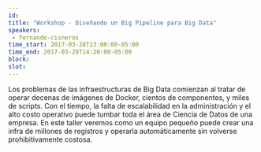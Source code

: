 ```yaml
---
id: 
title: "Workshop - Diseñando un Big Pipeline para Big Data"
speakers:
 - fernando-cisneros
time_start: 2017-03-28T13:00:00-05:00
time_end: 2017-03-28T14:20:00-05:00
block: 
slot: 
---
```


Los problemas de las infraestructuras de Big Data comienzan al tratar de operar decenas de imágenes de Docker, cientos de componentes, y miles de scripts. Con el tiempo, la falta de escalabilidad en la administración y el alto costo operativo puede tumbar toda el área de Ciencia de Datos de una empresa. En este taller veremos como un equipo pequeño puede crear una infra de millones de registros y operarla automáticamente sin volverse prohibitivamente costosa.